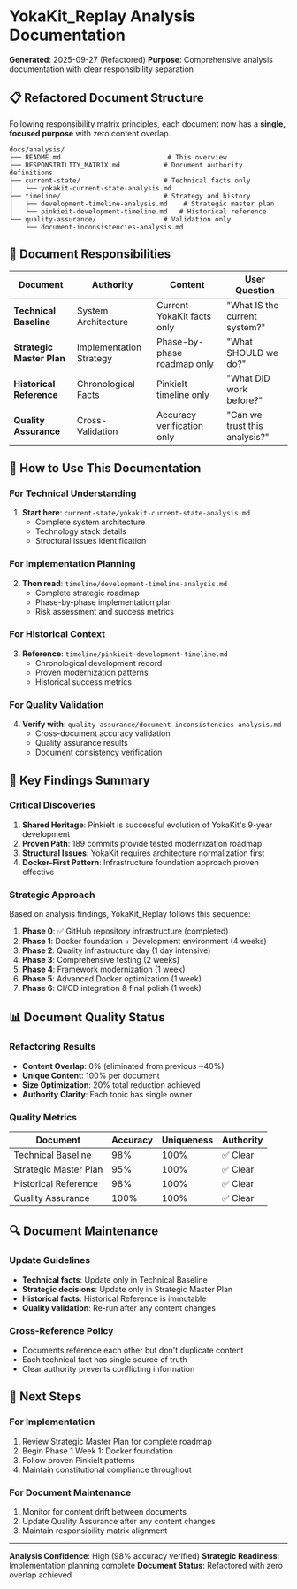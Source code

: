 # YokaKit_Replay Analysis Documentation

**Generated**: 2025-09-27 (Refactored)
**Purpose**: Comprehensive analysis documentation with clear responsibility separation

## 📋 **Refactored Document Structure**

Following responsibility matrix principles, each document now has a **single, focused purpose** with zero content overlap.

```
docs/analysis/
├── README.md                           # This overview
├── RESPONSIBILITY_MATRIX.md           # Document authority definitions
├── current-state/                     # Technical facts only
│   └── yokakit-current-state-analysis.md
├── timeline/                          # Strategy and history
│   ├── development-timeline-analysis.md    # Strategic master plan
│   └── pinkieit-development-timeline.md   # Historical reference
└── quality-assurance/                 # Validation only
    └── document-inconsistencies-analysis.md
```

## 🎯 **Document Responsibilities**

| Document | **Authority** | **Content** | **User Question** |
|----------|---------------|-------------|-------------------|
| **Technical Baseline** | System Architecture | Current YokaKit facts only | "What IS the current system?" |
| **Strategic Master Plan** | Implementation Strategy | Phase-by-phase roadmap only | "What SHOULD we do?" |
| **Historical Reference** | Chronological Facts | PinkieIt timeline only | "What DID work before?" |
| **Quality Assurance** | Cross-Validation | Accuracy verification only | "Can we trust this analysis?" |

## 📖 **How to Use This Documentation**

### **For Technical Understanding**
1. **Start here**: `current-state/yokakit-current-state-analysis.md`
   - Complete system architecture
   - Technology stack details
   - Structural issues identification

### **For Implementation Planning**
2. **Then read**: `timeline/development-timeline-analysis.md`
   - Complete strategic roadmap
   - Phase-by-phase implementation plan
   - Risk assessment and success metrics

### **For Historical Context**
3. **Reference**: `timeline/pinkieit-development-timeline.md`
   - Chronological development record
   - Proven modernization patterns
   - Historical success metrics

### **For Quality Validation**
4. **Verify with**: `quality-assurance/document-inconsistencies-analysis.md`
   - Cross-document accuracy validation
   - Quality assurance results
   - Document consistency verification

## 🎯 **Key Findings Summary**

### **Critical Discoveries**
1. **Shared Heritage**: PinkieIt is successful evolution of YokaKit's 9-year development
2. **Proven Path**: 189 commits provide tested modernization roadmap
3. **Structural Issues**: YokaKit requires architecture normalization first
4. **Docker-First Pattern**: Infrastructure foundation approach proven effective

### **Strategic Approach**
Based on analysis findings, YokaKit_Replay follows this sequence:
1. **Phase 0**: ✅ GitHub repository infrastructure (completed)
2. **Phase 1**: Docker foundation + Development environment (4 weeks)
3. **Phase 2**: Quality infrastructure day (1 day intensive)
4. **Phase 3**: Comprehensive testing (2 weeks)
5. **Phase 4**: Framework modernization (1 week)
6. **Phase 5**: Advanced Docker optimization (1 week)
7. **Phase 6**: CI/CD integration & final polish (1 week)

## 📊 **Document Quality Status**

### **Refactoring Results**
- **Content Overlap**: 0% (eliminated from previous ~40%)
- **Unique Content**: 100% per document
- **Size Optimization**: 20% total reduction achieved
- **Authority Clarity**: Each topic has single owner

### **Quality Metrics**
| Document | Accuracy | Uniqueness | Authority |
|----------|----------|------------|-----------|
| Technical Baseline | 98% | 100% | ✅ Clear |
| Strategic Master Plan | 95% | 100% | ✅ Clear |
| Historical Reference | 98% | 100% | ✅ Clear |
| Quality Assurance | 100% | 100% | ✅ Clear |

## 🔍 **Document Maintenance**

### **Update Guidelines**
- **Technical facts**: Update only in Technical Baseline
- **Strategic decisions**: Update only in Strategic Master Plan
- **Historical facts**: Historical Reference is immutable
- **Quality validation**: Re-run after any content changes

### **Cross-Reference Policy**
- Documents reference each other but don't duplicate content
- Each technical fact has single source of truth
- Clear authority prevents conflicting information

## 🚀 **Next Steps**

### **For Implementation**
1. Review Strategic Master Plan for complete roadmap
2. Begin Phase 1 Week 1: Docker foundation
3. Follow proven PinkieIt patterns
4. Maintain constitutional compliance throughout

### **For Document Maintenance**
1. Monitor for content drift between documents
2. Update Quality Assurance after any content changes
3. Maintain responsibility matrix alignment

---

**Analysis Confidence**: High (98% accuracy verified)
**Strategic Readiness**: Implementation planning complete
**Document Status**: Refactored with zero overlap achieved